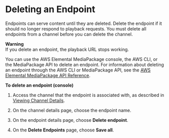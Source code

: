 # Deleting an Endpoint<a name="endpoints-delete"></a>

Endpoints can serve content until they are deleted\. Delete the endpoint if it should no longer respond to playback requests\. You must delete all endpoints from a channel before you can delete the channel\.

**Warning**  
If you delete an endpoint, the playback URL stops working\.

You can use the AWS Elemental MediaPackage console, the AWS CLI, or the MediaPackage API to delete an endpoint\. For information about deleting an endpoint through the AWS CLI or MediaPackage API, see the [AWS Elemental MediaPackage API Reference](http://docs.aws.amazon.com/mediapackage/latest/apireference/)\.

**To delete an endpoint \(console\)**

1. Access the channel that the endpoint is associated with, as described in [Viewing Channel Details](channels-view.md)\.

1. On the channel details page, choose the endpoint name\.

1. On the endpoint details page, choose **Delete endpoint**\.

1. On the **Delete Endpoints** page, choose **Save all**\.